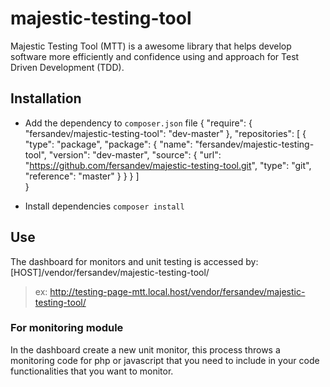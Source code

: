 # majestic-testing-tool
Majestic Testing Tool (MTT) is a awesome library that helps develop software more efficiently and confidence using and approach for Test Driven Development (TDD).

## Installation
- Add the dependency to `composer.json` file 
{
    "require": {
        "fersandev/majestic-testing-tool": "dev-master"
    },
    "repositories": [
        {
          "type": "package",
          "package": {
            "name": "fersandev/majestic-testing-tool",
            "version": "dev-master",
            "source": {
              "url": "https://github.com/fersandev/majestic-testing-tool.git",
              "type": "git",
              "reference": "master"
             }
            }
        }
    ]    
}

- Install dependencies
`composer install`


## Use
The dashboard for monitors and unit testing is accessed by: [HOST]/vendor/fersandev/majestic-testing-tool/ 

>  ex: http://testing-page-mtt.local.host/vendor/fersandev/majestic-testing-tool/

### For monitoring module
In the dashboard create a new unit monitor, this process throws a monitoring code for php or javascript that you need to include in your code functionalities that you want to monitor.